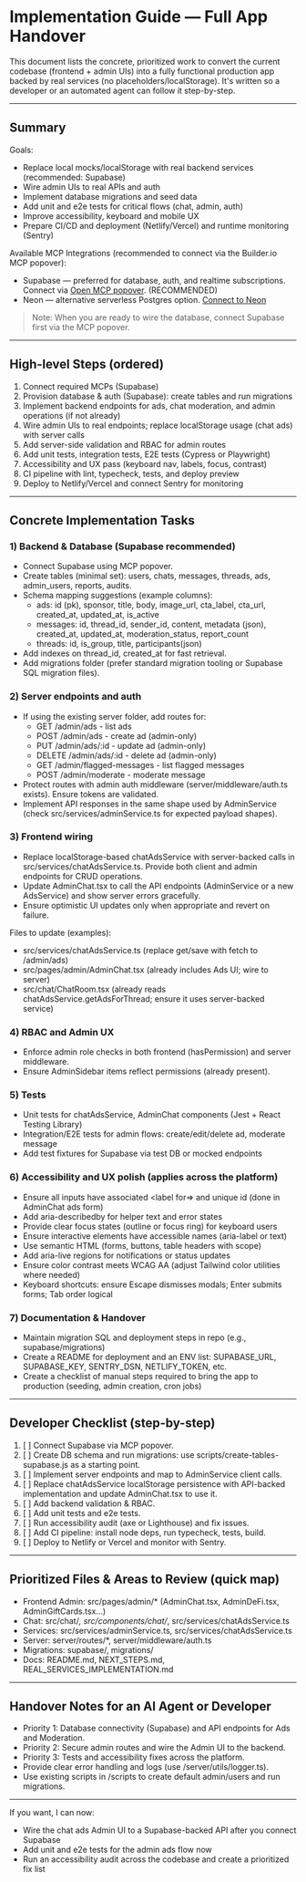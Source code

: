 # Implementation Guide — Full App Handover

This document lists the concrete, prioritized work to convert the current codebase (frontend + admin UIs) into a fully functional production app backed by real services (no placeholders/localStorage). It's written so a developer or an automated agent can follow it step-by-step.

---

## Summary

Goals:
- Replace local mocks/localStorage with real backend services (recommended: Supabase)
- Wire admin UIs to real APIs and auth
- Implement database migrations and seed data
- Add unit and e2e tests for critical flows (chat, admin, auth)
- Improve accessibility, keyboard and mobile UX
- Prepare CI/CD and deployment (Netlify/Vercel) and runtime monitoring (Sentry)

Available MCP Integrations (recommended to connect via the Builder.io MCP popover):
- Supabase — preferred for database, auth, and realtime subscriptions. Connect via [Open MCP popover](#open-mcp-popover). (RECOMMENDED)
- Neon — alternative serverless Postgres option. [Connect to Neon](#open-mcp-popover)


> Note: When you are ready to wire the database, connect Supabase first via the MCP popover.

---

## High-level Steps (ordered)

1. Connect required MCPs (Supabase)
2. Provision database & auth (Supabase): create tables and run migrations
3. Implement backend endpoints for ads, chat moderation, and admin operations (if not already)
4. Wire admin UIs to real endpoints; replace localStorage usage (chat ads) with server calls
5. Add server-side validation and RBAC for admin routes
6. Add unit tests, integration tests, E2E tests (Cypress or Playwright)
7. Accessibility and UX pass (keyboard nav, labels, focus, contrast)
8. CI pipeline with lint, typecheck, tests, and deploy preview
9. Deploy to Netlify/Vercel and connect Sentry for monitoring

---

## Concrete Implementation Tasks

### 1) Backend & Database (Supabase recommended)
- Connect Supabase using MCP popover.
- Create tables (minimal set): users, chats, messages, threads, ads, admin_users, reports, audits.
- Schema mapping suggestions (example columns):
  - ads: id (pk), sponsor, title, body, image_url, cta_label, cta_url, created_at, updated_at, is_active
  - messages: id, thread_id, sender_id, content, metadata (json), created_at, updated_at, moderation_status, report_count
  - threads: id, is_group, title, participants(json)
- Add indexes on thread_id, created_at for fast retrieval.
- Add migrations folder (prefer standard migration tooling or Supabase SQL migration files).

### 2) Server endpoints and auth
- If using the existing server folder, add routes for:
  - GET /admin/ads - list ads
  - POST /admin/ads - create ad (admin-only)
  - PUT /admin/ads/:id - update ad (admin-only)
  - DELETE /admin/ads/:id - delete ad (admin-only)
  - GET /admin/flagged-messages - list flagged messages
  - POST /admin/moderate - moderate message
- Protect routes with admin auth middleware (server/middleware/auth.ts exists). Ensure tokens are validated.
- Implement API responses in the same shape used by AdminService (check src/services/adminService.ts for expected payload shapes).

### 3) Frontend wiring
- Replace localStorage-based chatAdsService with server-backed calls in src/services/chatAdsService.ts. Provide both client and admin endpoints for CRUD operations.
- Update AdminChat.tsx to call the API endpoints (AdminService or a new AdsService) and show server errors gracefully.
- Ensure optimistic UI updates only when appropriate and revert on failure.

Files to update (examples):
- src/services/chatAdsService.ts (replace get/save with fetch to /admin/ads)
- src/pages/admin/AdminChat.tsx (already includes Ads UI; wire to server)
- src/chat/ChatRoom.tsx (already reads chatAdsService.getAdsForThread; ensure it uses server-backed service)

### 4) RBAC and Admin UX
- Enforce admin role checks in both frontend (hasPermission) and server middleware.
- Ensure AdminSidebar items reflect permissions (already present).

### 5) Tests
- Unit tests for chatAdsService, AdminChat components (Jest + React Testing Library)
- Integration/E2E tests for admin flows: create/edit/delete ad, moderate message
- Add test fixtures for Supabase via test DB or mocked endpoints

### 6) Accessibility and UX polish (applies across the platform)
- Ensure all inputs have associated <label for=> and unique id (done in AdminChat ads form)
- Add aria-describedby for helper text and error states
- Provide clear focus states (outline or focus ring) for keyboard users
- Ensure interactive elements have accessible names (aria-label or text)
- Use semantic HTML (forms, buttons, table headers with scope)
- Add aria-live regions for notifications or status updates
- Ensure color contrast meets WCAG AA (adjust Tailwind color utilities where needed)
- Keyboard shortcuts: ensure Escape dismisses modals; Enter submits forms; Tab order logical

### 7) Documentation & Handover
- Maintain migration SQL and deployment steps in repo (e.g., supabase/migrations)
- Create a README for deployment and an ENV list: SUPABASE_URL, SUPABASE_KEY, SENTRY_DSN, NETLIFY_TOKEN, etc.
- Create a checklist of manual steps required to bring the app to production (seeding, admin creation, cron jobs)

---

## Developer Checklist (step-by-step)
1. [ ] Connect Supabase via MCP popover.
2. [ ] Create DB schema and run migrations: use scripts/create-tables-supabase.js as a starting point.
3. [ ] Implement server endpoints and map to AdminService client calls.
4. [ ] Replace chatAdsService localStorage persistence with API-backed implementation and update AdminChat.tsx to use it.
5. [ ] Add backend validation & RBAC.
6. [ ] Add unit tests and e2e tests.
7. [ ] Run accessibility audit (axe or Lighthouse) and fix issues.
8. [ ] Add CI pipeline: install node deps, run typecheck, tests, build.
9. [ ] Deploy to Netlify or Vercel and monitor with Sentry.

---

## Prioritized Files & Areas to Review (quick map)
- Frontend Admin: src/pages/admin/* (AdminChat.tsx, AdminDeFi.tsx, AdminGiftCards.tsx...)
- Chat: src/chat/*, src/components/chat/*, src/services/chatAdsService.ts
- Services: src/services/adminService.ts, src/services/chatAdsService.ts
- Server: server/routes/*, server/middleware/auth.ts
- Migrations: supabase/, migrations/
- Docs: README.md, NEXT_STEPS.md, REAL_SERVICES_IMPLEMENTATION.md

---

## Handover Notes for an AI Agent or Developer
- Priority 1: Database connectivity (Supabase) and API endpoints for Ads and Moderation.
- Priority 2: Secure admin routes and wire the Admin UI to the backend.
- Priority 3: Tests and accessibility fixes across the platform.
- Provide clear error handling and logs (use /server/utils/logger.ts).
- Use existing scripts in /scripts to create default admin/users and run migrations.

---

If you want, I can now:
- Wire the chat ads Admin UI to a Supabase-backed API after you connect Supabase
- Add unit and e2e tests for the admin ads flow now
- Run an accessibility audit across the codebase and create a prioritized fix list


